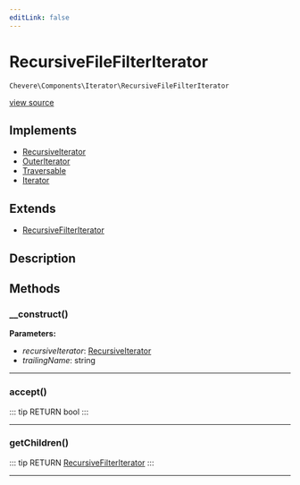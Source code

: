 ```yaml
---
editLink: false
---
```


# RecursiveFileFilterIterator

`Chevere\Components\Iterator\RecursiveFileFilterIterator`

[view source](https://github.com/chevere/chevere/blob/master/src/Chevere/Components/Iterator/RecursiveFileFilterIterator.php)

## Implements

- [RecursiveIterator](https://www.php.net/manual/class.recursiveiterator)
- [OuterIterator](https://www.php.net/manual/class.outeriterator)
- [Traversable](https://www.php.net/manual/class.traversable)
- [Iterator](https://www.php.net/manual/class.iterator)

## Extends

- [RecursiveFilterIterator](https://www.php.net/manual/class.recursivefilteriterator)

## Description



## Methods

### __construct()

**Parameters:**

- *recursiveIterator*: [RecursiveIterator](https://www.php.net/manual/class.recursiveiterator)
- *trailingName*: string

---

### accept()

::: tip RETURN
bool
:::

---

### getChildren()

::: tip RETURN
[RecursiveFilterIterator](https://www.php.net/manual/class.recursivefilteriterator)
:::

---
